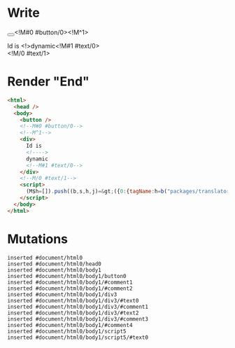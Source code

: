 # Write
  <button></button><!M#0 #button/0><!M^1><div>Id is <!>dynamic<!M#1 #text/0></div><!M/0 #text/1><script>(M$h=[]).push((b,s,h,j)=>({0:{tagName:h=b("packages/translator/src/__tests__/fixtures/dynamic-tag-custom-native/components/child.marko"),"#text/1!":j={},"#text/1(":h},1:j}),[0,"packages/translator/src/__tests__/fixtures/dynamic-tag-custom-native/template.marko_0_tagName",])</script>


# Render "End"
```html
<html>
  <head />
  <body>
    <button />
    <!--M#0 #button/0-->
    <!--M^1-->
    <div>
      Id is 
      <!---->
      dynamic
      <!--M#1 #text/0-->
    </div>
    <!--M/0 #text/1-->
    <script>
      (M$h=[]).push((b,s,h,j)=&gt;({0:{tagName:h=b("packages/translator/src/__tests__/fixtures/dynamic-tag-custom-native/components/child.marko"),"#text/1!":j={},"#text/1(":h},1:j}),[0,"packages/translator/src/__tests__/fixtures/dynamic-tag-custom-native/template.marko_0_tagName",])
    </script>
  </body>
</html>
```

# Mutations
```
inserted #document/html0
inserted #document/html0/head0
inserted #document/html0/body1
inserted #document/html0/body1/button0
inserted #document/html0/body1/#comment1
inserted #document/html0/body1/#comment2
inserted #document/html0/body1/div3
inserted #document/html0/body1/div3/#text0
inserted #document/html0/body1/div3/#comment1
inserted #document/html0/body1/div3/#text2
inserted #document/html0/body1/div3/#comment3
inserted #document/html0/body1/#comment4
inserted #document/html0/body1/script5
inserted #document/html0/body1/script5/#text0
```